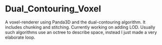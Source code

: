 # Dual_Contouring_Voxel
A voxel-renderer using Panda3D and the dual-contouring algorithm. It includes chunking and stitching. Currently working on adding LOD.
Usually such algorithms use an octree to describe space, instead I just made a very elaborate loop.

